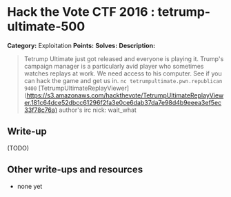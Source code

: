 # Hack the Vote CTF 2016 : tetrump-ultimate-500

**Category:** Exploitation
**Points:**
**Solves:**
**Description:**

> Tetrump Ultimate just got released and everyone is playing it. Trump's campaign manager is a particularly avid player who sometimes watches replays at work. We need access to his computer. See if you can hack the game and get us in.  `nc tetrumpultimate.pwn.republican 9400`    [TetrumpUltimateReplayViewer](<https://s3.amazonaws.com/hackthevote/TetrumpUltimateReplayViewer.181c64dce52dbcc61296f2fa3e0ce6dab37da7e98d4b9eeea3ef5ec33f78c76a)>    author's irc nick: wait_what


## Write-up

(TODO)

## Other write-ups and resources

* none yet
